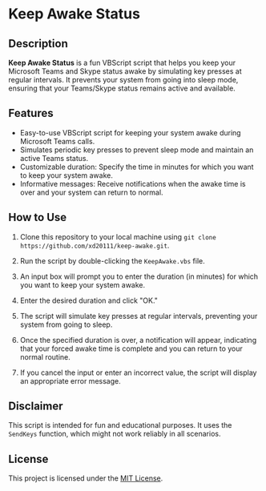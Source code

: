 # Keep Awake Status
## Description

**Keep Awake Status** is a fun VBScript script that helps you keep your Microsoft Teams and Skype status awake by simulating key presses at regular intervals. It prevents your system from going into sleep mode, ensuring that your Teams/Skype status remains active and available.

## Features

- Easy-to-use VBScript script for keeping your system awake during Microsoft Teams calls.
- Simulates periodic key presses to prevent sleep mode and maintain an active Teams status.
- Customizable duration: Specify the time in minutes for which you want to keep your system awake.
- Informative messages: Receive notifications when the awake time is over and your system can return to normal.

## How to Use

1. Clone this repository to your local machine using `git clone https://github.com/xd20111/keep-awake.git`.

2. Run the script by double-clicking the `KeepAwake.vbs` file.

3. An input box will prompt you to enter the duration (in minutes) for which you want to keep your system awake.

4. Enter the desired duration and click "OK."

5. The script will simulate key presses at regular intervals, preventing your system from going to sleep.

6. Once the specified duration is over, a notification will appear, indicating that your forced awake time is complete and you can return to your normal routine.

7. If you cancel the input or enter an incorrect value, the script will display an appropriate error message.

## Disclaimer

This script is intended for fun and educational purposes. It uses the `SendKeys` function, which might not work reliably in all scenarios.

## License

This project is licensed under the [MIT License](LICENSE).
